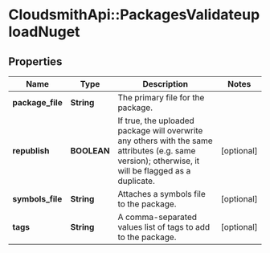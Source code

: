 # CloudsmithApi::PackagesValidateuploadNuget

## Properties
Name | Type | Description | Notes
------------ | ------------- | ------------- | -------------
**package_file** | **String** | The primary file for the package. | 
**republish** | **BOOLEAN** | If true, the uploaded package will overwrite any others with the same attributes (e.g. same version); otherwise, it will be flagged as a duplicate. | [optional] 
**symbols_file** | **String** | Attaches a symbols file to the package. | [optional] 
**tags** | **String** | A comma-separated values list of tags to add to the package. | [optional] 


